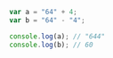 ```javascript
var a = "64" + 4;
var b = "64" - "4";

console.log(a); // "644"
console.log(b); // 60
```
